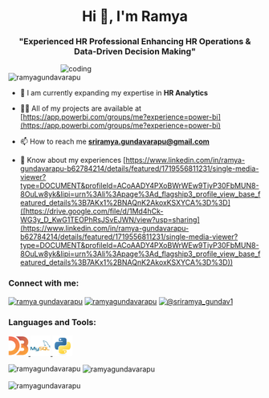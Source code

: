 <h1 align="center">Hi 👋, I'm Ramya</h1>
<h3 align="center">"Experienced HR Professional Enhancing HR Operations & Data-Driven Decision Making"</h3>

<img align="right" alt="coding" width="400" src="https://assets-global.website-files.com/59e16042ec229e00016d3a66/6317db6be014a127a8479a84_blog-hero%20(21).gif">

<p align="left"> <img src="https://komarev.com/ghpvc/?username=ramyagundavarapu&label=Profile%20views&color=0e75b6&style=flat" alt="ramyagundavarapu" /> </p>

- 🌱 I am currently expanding my expertise in **HR Analytics**

- 👨‍💻 All of my projects are available at [https://app.powerbi.com/groups/me?experience=power-bi](https://app.powerbi.com/groups/me?experience=power-bi)

- 📫 How to reach me **sriramya.gundavarapu@gmail.com**

- 📄 Know about my experiences [https://www.linkedin.com/in/ramya-gundavarapu-b62784214/details/featured/1719556811231/single-media-viewer?type=DOCUMENT&profileId=ACoAADY4PXoBWrWEw9TiyP30FbMUN8-8OuLw8yk&lipi=urn%3Ali%3Apage%3Ad_flagship3_profile_view_base_featured_details%3B7AKx1%2BNAQnK2AkoxKSXYCA%3D%3D]([https://drive.google.com/file/d/1Md4hCk-WG3y_D_KwG1TEOPhRsJSvEJWN/view?usp=sharing](https://www.linkedin.com/in/ramya-gundavarapu-b62784214/details/featured/1719556811231/single-media-viewer?type=DOCUMENT&profileId=ACoAADY4PXoBWrWEw9TiyP30FbMUN8-8OuLw8yk&lipi=urn%3Ali%3Apage%3Ad_flagship3_profile_view_base_featured_details%3B7AKx1%2BNAQnK2AkoxKSXYCA%3D%3D))

<h3 align="left">Connect with me:</h3>
<p align="left">
<a href="https://linkedin.com/in/ramya gundavarapu" target="blank"><img align="center" src="https://raw.githubusercontent.com/rahuldkjain/github-profile-readme-generator/master/src/images/icons/Social/linked-in-alt.svg" alt="ramya gundavarapu" height="30" width="40" /></a>
<a href="https://kaggle.com/ramyagundavarapu" target="blank"><img align="center" src="https://raw.githubusercontent.com/rahuldkjain/github-profile-readme-generator/master/src/images/icons/Social/kaggle.svg" alt="ramyagundavarapu" height="30" width="40" /></a>
<a href="https://www.hackerrank.com/@sriramya_gundav1" target="blank"><img align="center" src="https://raw.githubusercontent.com/rahuldkjain/github-profile-readme-generator/master/src/images/icons/Social/hackerrank.svg" alt="@sriramya_gundav1" height="30" width="40" /></a>
</p>

<h3 align="left">Languages and Tools:</h3>
<p align="left"> <a href="https://d3js.org/" target="_blank" rel="noreferrer"> <img src="https://raw.githubusercontent.com/devicons/devicon/master/icons/d3js/d3js-original.svg" alt="d3js" width="40" height="40"/> </a> <a href="https://www.mysql.com/" target="_blank" rel="noreferrer"> <img src="https://raw.githubusercontent.com/devicons/devicon/master/icons/mysql/mysql-original-wordmark.svg" alt="mysql" width="40" height="40"/> </a> <a href="https://www.python.org" target="_blank" rel="noreferrer"> <img src="https://raw.githubusercontent.com/devicons/devicon/master/icons/python/python-original.svg" alt="python" width="40" height="40"/> </a> </p>

<p><img align="left" src="https://github-readme-stats.vercel.app/api/top-langs?username=ramyagundavarapu&show_icons=true&locale=en&layout=compact" alt="ramyagundavarapu" /></p>

<p>&nbsp;<img align="center" src="https://github-readme-stats.vercel.app/api?username=ramyagundavarapu&show_icons=true&locale=en" alt="ramyagundavarapu" /></p>

<p><img align="center" src="https://github-readme-streak-stats.herokuapp.com/?user=ramyagundavarapu&" alt="ramyagundavarapu" /></p>
